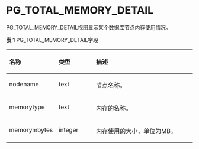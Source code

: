 # PG\_TOTAL\_MEMORY\_DETAIL

PG\_TOTAL\_MEMORY\_DETAIL视图显示某个数据库节点内存使用情况。

**表 1**  PG\_TOTAL\_MEMORY\_DETAIL字段

<a name="zh-cn_topic_0059778356_t11b74f8fb7cd4bd8b53f72d8a89440c9"></a>
<table><thead align="left"><tr id="zh-cn_topic_0059778356_r5842d7f7603e497cb22101dfea845472"><th class="cellrowborder" valign="top" width="20.64%" id="mcps1.2.4.1.1"><p id="zh-cn_topic_0059778356_afad13ad0a32a4f00a617cdc00226c80b"><a name="zh-cn_topic_0059778356_afad13ad0a32a4f00a617cdc00226c80b"></a><a name="zh-cn_topic_0059778356_afad13ad0a32a4f00a617cdc00226c80b"></a>名称</p>
</th>
<th class="cellrowborder" valign="top" width="20.810000000000002%" id="mcps1.2.4.1.2"><p id="zh-cn_topic_0059778356_abf389d4d152b452d832a966b9c967aec"><a name="zh-cn_topic_0059778356_abf389d4d152b452d832a966b9c967aec"></a><a name="zh-cn_topic_0059778356_abf389d4d152b452d832a966b9c967aec"></a>类型</p>
</th>
<th class="cellrowborder" valign="top" width="58.550000000000004%" id="mcps1.2.4.1.3"><p id="zh-cn_topic_0059778356_aad914caab8464d5fb8e871ea9f9db721"><a name="zh-cn_topic_0059778356_aad914caab8464d5fb8e871ea9f9db721"></a><a name="zh-cn_topic_0059778356_aad914caab8464d5fb8e871ea9f9db721"></a>描述</p>
</th>
</tr>
</thead>
<tbody><tr id="zh-cn_topic_0059778356_r3fa5c62a2b324f449e54f1c1a7df2de8"><td class="cellrowborder" valign="top" width="20.64%" headers="mcps1.2.4.1.1 "><p id="zh-cn_topic_0059778356_aab1c9e1ae5614c068bd899d6361e1493"><a name="zh-cn_topic_0059778356_aab1c9e1ae5614c068bd899d6361e1493"></a><a name="zh-cn_topic_0059778356_aab1c9e1ae5614c068bd899d6361e1493"></a>nodename</p>
</td>
<td class="cellrowborder" valign="top" width="20.810000000000002%" headers="mcps1.2.4.1.2 "><p id="zh-cn_topic_0059778356_zh-cn_topic_0058965996_p314546091610"><a name="zh-cn_topic_0059778356_zh-cn_topic_0058965996_p314546091610"></a><a name="zh-cn_topic_0059778356_zh-cn_topic_0058965996_p314546091610"></a>text</p>
</td>
<td class="cellrowborder" valign="top" width="58.550000000000004%" headers="mcps1.2.4.1.3 "><p id="zh-cn_topic_0059778356_a2c4e446b07bf4ecfb97c766e62eef5b5"><a name="zh-cn_topic_0059778356_a2c4e446b07bf4ecfb97c766e62eef5b5"></a><a name="zh-cn_topic_0059778356_a2c4e446b07bf4ecfb97c766e62eef5b5"></a>节点名称。</p>
</td>
</tr>
<tr id="zh-cn_topic_0059778356_rf38881ac52a945d6944ba0502b0e83c4"><td class="cellrowborder" valign="top" width="20.64%" headers="mcps1.2.4.1.1 "><p id="zh-cn_topic_0059778356_a7640def7b45c4a00b592ee94674a4c44"><a name="zh-cn_topic_0059778356_a7640def7b45c4a00b592ee94674a4c44"></a><a name="zh-cn_topic_0059778356_a7640def7b45c4a00b592ee94674a4c44"></a>memorytype</p>
</td>
<td class="cellrowborder" valign="top" width="20.810000000000002%" headers="mcps1.2.4.1.2 "><p id="zh-cn_topic_0059778356_zh-cn_topic_0058965996_p276575391610"><a name="zh-cn_topic_0059778356_zh-cn_topic_0058965996_p276575391610"></a><a name="zh-cn_topic_0059778356_zh-cn_topic_0058965996_p276575391610"></a>text</p>
</td>
<td class="cellrowborder" valign="top" width="58.550000000000004%" headers="mcps1.2.4.1.3 "><p id="zh-cn_topic_0059778356_a23fd9fdcbd644fbd9bc1f1494b608912"><a name="zh-cn_topic_0059778356_a23fd9fdcbd644fbd9bc1f1494b608912"></a><a name="zh-cn_topic_0059778356_a23fd9fdcbd644fbd9bc1f1494b608912"></a>内存的名称。</p>
</td>
</tr>
<tr id="zh-cn_topic_0059778356_rdeb045b57c5440c6876aa5e1fddf3793"><td class="cellrowborder" valign="top" width="20.64%" headers="mcps1.2.4.1.1 "><p id="zh-cn_topic_0059778356_aa778a7db57e24788a2bd20ba6cfac6f7"><a name="zh-cn_topic_0059778356_aa778a7db57e24788a2bd20ba6cfac6f7"></a><a name="zh-cn_topic_0059778356_aa778a7db57e24788a2bd20ba6cfac6f7"></a>memorymbytes</p>
</td>
<td class="cellrowborder" valign="top" width="20.810000000000002%" headers="mcps1.2.4.1.2 "><p id="zh-cn_topic_0059778356_zh-cn_topic_0058965996_p430929891610"><a name="zh-cn_topic_0059778356_zh-cn_topic_0058965996_p430929891610"></a><a name="zh-cn_topic_0059778356_zh-cn_topic_0058965996_p430929891610"></a>integer</p>
</td>
<td class="cellrowborder" valign="top" width="58.550000000000004%" headers="mcps1.2.4.1.3 "><p id="zh-cn_topic_0059778356_a4592596e68c14ea1b6ff11ea6f9d1537"><a name="zh-cn_topic_0059778356_a4592596e68c14ea1b6ff11ea6f9d1537"></a><a name="zh-cn_topic_0059778356_a4592596e68c14ea1b6ff11ea6f9d1537"></a>内存使用的大小，单位为MB。</p>
</td>
</tr>
</tbody>
</table>

